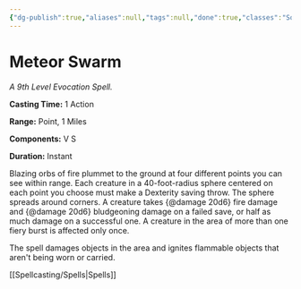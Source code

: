 ```yaml
---
{"dg-publish":true,"aliases":null,"tags":null,"done":true,"classes":"Sorcerer, Wizard,","spellLevel":9,"school":"Evocation","source":"PHB","permalink":"/spells/meteor-swarm/","dgHomeLink":false,"dgPassFrontmatter":true}
---
```


# Meteor Swarm
*A 9th Level Evocation Spell.*

**Casting Time:** 1 Action

**Range:** Point, 1 Miles

**Components:** V S 

**Duration:** Instant

Blazing orbs of fire plummet to the ground at four different points you can see within range. Each creature in a 40-foot-radius sphere centered on each point you choose must make a Dexterity saving throw. The sphere spreads around corners. A creature takes {@damage 20d6} fire damage and {@damage 20d6} bludgeoning damage on a failed save, or half as much damage on a successful one. A creature in the area of more than one fiery burst is affected only once.



The spell damages objects in the area and ignites flammable objects that aren't being worn or carried.

[[Spellcasting/Spells|Spells]]